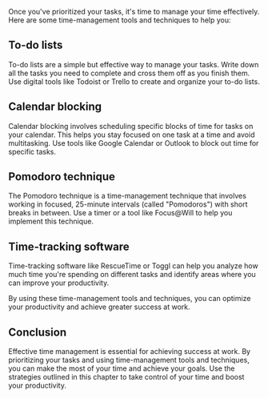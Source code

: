 
Once you've prioritized your tasks, it's time to manage your time effectively. Here are some time-management tools and techniques to help you:

## To-do lists

To-do lists are a simple but effective way to manage your tasks. Write down all the tasks you need to complete and cross them off as you finish them. Use digital tools like Todoist or Trello to create and organize your to-do lists.

## Calendar blocking

Calendar blocking involves scheduling specific blocks of time for tasks on your calendar. This helps you stay focused on one task at a time and avoid multitasking. Use tools like Google Calendar or Outlook to block out time for specific tasks.

## Pomodoro technique

The Pomodoro technique is a time-management technique that involves working in focused, 25-minute intervals (called "Pomodoros") with short breaks in between. Use a timer or a tool like Focus@Will to help you implement this technique.

## Time-tracking software

Time-tracking software like RescueTime or Toggl can help you analyze how much time you're spending on different tasks and identify areas where you can improve your productivity.

By using these time-management tools and techniques, you can optimize your productivity and achieve greater success at work.

Conclusion
----------

Effective time management is essential for achieving success at work. By prioritizing your tasks and using time-management tools and techniques, you can make the most of your time and achieve your goals. Use the strategies outlined in this chapter to take control of your time and boost your productivity.

